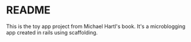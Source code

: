 # README

This is the toy app project from Michael Hartl's book. It's a microblogging app created in rails using scaffolding. 
